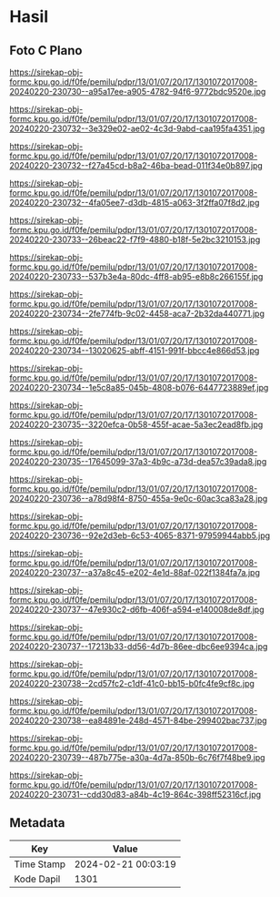# Hasil

## Foto C Plano

https://sirekap-obj-formc.kpu.go.id/f0fe/pemilu/pdpr/13/01/07/20/17/1301072017008-20240220-230730--a95a17ee-a905-4782-94f6-9772bdc9520e.jpg

https://sirekap-obj-formc.kpu.go.id/f0fe/pemilu/pdpr/13/01/07/20/17/1301072017008-20240220-230732--3e329e02-ae02-4c3d-9abd-caa195fa4351.jpg

https://sirekap-obj-formc.kpu.go.id/f0fe/pemilu/pdpr/13/01/07/20/17/1301072017008-20240220-230732--f27a45cd-b8a2-46ba-bead-011f34e0b897.jpg

https://sirekap-obj-formc.kpu.go.id/f0fe/pemilu/pdpr/13/01/07/20/17/1301072017008-20240220-230732--4fa05ee7-d3db-4815-a063-3f2ffa07f8d2.jpg

https://sirekap-obj-formc.kpu.go.id/f0fe/pemilu/pdpr/13/01/07/20/17/1301072017008-20240220-230733--26beac22-f7f9-4880-b18f-5e2bc3210153.jpg

https://sirekap-obj-formc.kpu.go.id/f0fe/pemilu/pdpr/13/01/07/20/17/1301072017008-20240220-230733--537b3e4a-80dc-4ff8-ab95-e8b8c266155f.jpg

https://sirekap-obj-formc.kpu.go.id/f0fe/pemilu/pdpr/13/01/07/20/17/1301072017008-20240220-230734--2fe774fb-9c02-4458-aca7-2b32da440771.jpg

https://sirekap-obj-formc.kpu.go.id/f0fe/pemilu/pdpr/13/01/07/20/17/1301072017008-20240220-230734--13020625-abff-4151-991f-bbcc4e866d53.jpg

https://sirekap-obj-formc.kpu.go.id/f0fe/pemilu/pdpr/13/01/07/20/17/1301072017008-20240220-230734--1e5c8a85-045b-4808-b076-6447723889ef.jpg

https://sirekap-obj-formc.kpu.go.id/f0fe/pemilu/pdpr/13/01/07/20/17/1301072017008-20240220-230735--3220efca-0b58-455f-acae-5a3ec2ead8fb.jpg

https://sirekap-obj-formc.kpu.go.id/f0fe/pemilu/pdpr/13/01/07/20/17/1301072017008-20240220-230735--17645099-37a3-4b9c-a73d-dea57c39ada8.jpg

https://sirekap-obj-formc.kpu.go.id/f0fe/pemilu/pdpr/13/01/07/20/17/1301072017008-20240220-230736--a78d98f4-8750-455a-9e0c-60ac3ca83a28.jpg

https://sirekap-obj-formc.kpu.go.id/f0fe/pemilu/pdpr/13/01/07/20/17/1301072017008-20240220-230736--92e2d3eb-6c53-4065-8371-97959944abb5.jpg

https://sirekap-obj-formc.kpu.go.id/f0fe/pemilu/pdpr/13/01/07/20/17/1301072017008-20240220-230737--a37a8c45-e202-4e1d-88af-022f1384fa7a.jpg

https://sirekap-obj-formc.kpu.go.id/f0fe/pemilu/pdpr/13/01/07/20/17/1301072017008-20240220-230737--47e930c2-d6fb-406f-a594-e140008de8df.jpg

https://sirekap-obj-formc.kpu.go.id/f0fe/pemilu/pdpr/13/01/07/20/17/1301072017008-20240220-230737--17213b33-dd56-4d7b-86ee-dbc6ee9394ca.jpg

https://sirekap-obj-formc.kpu.go.id/f0fe/pemilu/pdpr/13/01/07/20/17/1301072017008-20240220-230738--2cd57fc2-c1df-41c0-bb15-b0fc4fe9cf8c.jpg

https://sirekap-obj-formc.kpu.go.id/f0fe/pemilu/pdpr/13/01/07/20/17/1301072017008-20240220-230738--ea84891e-248d-4571-84be-299402bac737.jpg

https://sirekap-obj-formc.kpu.go.id/f0fe/pemilu/pdpr/13/01/07/20/17/1301072017008-20240220-230739--487b775e-a30a-4d7a-850b-6c76f7f48be9.jpg

https://sirekap-obj-formc.kpu.go.id/f0fe/pemilu/pdpr/13/01/07/20/17/1301072017008-20240220-230731--cdd30d83-a84b-4c19-864c-398ff52316cf.jpg


## Metadata

| Key        | Value               |
| ---------- | ------------------- |
| Time Stamp | 2024-02-21 00:03:19 |
| Kode Dapil | 1301                |



